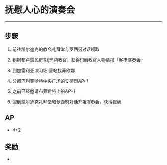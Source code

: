 # 抚慰人心的演奏会

---

## 步骤

1. 前往凯尔迪克的教会礼拜堂与罗西努对话领取

2. 到钢都卢雷民房1找玛莉教官，获得玛丽教官人物情报「客串演奏会」

3. 到加雷利亚演习场·营站找菲欧娜

4. 公都巴利亚哈特中央广场的安德烈*AP+1*

5. 之前已经邀请布莱希特上船*AP+1*

6. 回到凯尔迪克礼拜堂和萝西努对话开始演奏会，获得报酬

## AP

- 4+2

## 奖励

- 
